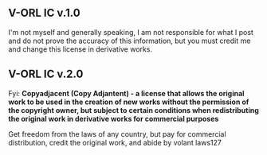 ## V-ORL IC v.1.0

I'm not myself and generally speaking, I am not responsible for what
I post and do not prove the accuracy of this information,
but you must credit me and change this license in derivative works.

## V-ORL IC v.2.0

Fyi: **Copyadjacent (Copy Adjantent) - a license that allows the original work to be used in the creation of new works without the permission of the copyright owner,
but subject to certain conditions when redistributing the original work in derivative works for commercial purposes**

Get freedom from the laws of any country, but pay for commercial distribution, credit the original work, and abide by volant laws127

